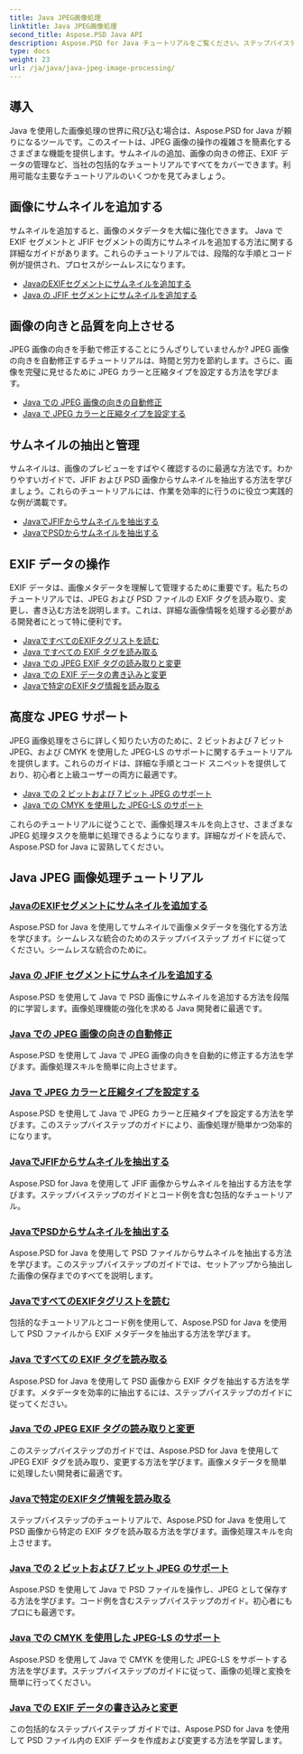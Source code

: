 ```yaml
---
title: Java JPEG画像処理
linktitle: Java JPEG画像処理
second_title: Aspose.PSD Java API
description: Aspose.PSD for Java チュートリアルをご覧ください。ステップバイステップのガイドとコード例を使用して、EXIF、JFIF、JPEG 処理などの処理方法を学びます。
type: docs
weight: 23
url: /ja/java/java-jpeg-image-processing/
---
```


## 導入

Java を使用した画像処理の世界に飛び込む場合は、Aspose.PSD for Java が頼りになるツールです。このスイートは、JPEG 画像の操作の複雑さを簡素化するさまざまな機能を提供します。サムネイルの追加、画像の向きの修正、EXIF データの管理など、当社の包括的なチュートリアルですべてをカバーできます。利用可能な主要なチュートリアルのいくつかを見てみましょう。

## 画像にサムネイルを追加する

サムネイルを追加すると、画像のメタデータを大幅に強化できます。 Java で EXIF セグメントと JFIF セグメントの両方にサムネイルを追加する方法に関する詳細なガイドがあります。これらのチュートリアルでは、段階的な手順とコード例が提供され、プロセスがシームレスになります。

- [JavaのEXIFセグメントにサムネイルを追加する](./add-thumbnail-to-exif-segment-java/)
- [Java の JFIF セグメントにサムネイルを追加する](./add-thumbnail-to-jfif-segment-java/)

## 画像の向きと品質を向上させる

JPEG 画像の向きを手動で修正することにうんざりしていませんか? JPEG 画像の向きを自動修正するチュートリアルは、時間と労力を節約します。さらに、画像を完璧に見せるために JPEG カラーと圧縮タイプを設定する方法を学びます。

- [Java での JPEG 画像の向きの自動修正](./auto-correct-jpeg-image-orientation-java/)
- [Java で JPEG カラーと圧縮タイプを設定する](./set-jpeg-color-compression-type-java/)

## サムネイルの抽出と管理

サムネイルは、画像のプレビューをすばやく確認するのに最適な方法です。わかりやすいガイドで、JFIF および PSD 画像からサムネイルを抽出する方法を学びましょう。これらのチュートリアルには、作業を効率的に行うのに役立つ実践的な例が満載です。

- [JavaでJFIFからサムネイルを抽出する](./extract-thumbnail-from-jfif-java/)
- [JavaでPSDからサムネイルを抽出する](./extract-thumbnail-from-psd-java/)

## EXIF データの操作

EXIF データは、画像メタデータを理解して管理するために重要です。私たちのチュートリアルでは、JPEG および PSD ファイルの EXIF タグを読み取り、変更し、書き込む方法を説明します。これは、詳細な画像情報を処理する必要がある開発者にとって特に便利です。

- [JavaですべてのEXIFタグリストを読む](./read-all-exif-tag-list-java/)
- [Java ですべての EXIF タグを読み取る](./read-all-exif-tags-java/)
- [Java での JPEG EXIF タグの読み取りと変更](./read-modify-jpeg-exif-tags-java/)
- [Java での EXIF データの書き込みと変更](./write-modify-exif-data-java/)
- [Javaで特定のEXIFタグ情報を読み取る](./read-specific-exif-tags-info-java/)

## 高度な JPEG サポート

JPEG 画像処理をさらに詳しく知りたい方のために、2 ビットおよび 7 ビット JPEG、および CMYK を使用した JPEG-LS のサポートに関するチュートリアルを提供します。これらのガイドは、詳細な手順とコード スニペットを提供しており、初心者と上級ユーザーの両方に最適です。

- [Java での 2 ビットおよび 7 ビット JPEG のサポート](./support-2-7-bits-jpeg-java/)
- [Java での CMYK を使用した JPEG-LS のサポート](./support-jpeg-ls-cmyk-java/)

これらのチュートリアルに従うことで、画像処理スキルを向上させ、さまざまな JPEG 処理タスクを簡単に処理できるようになります。詳細なガイドを読んで、Aspose.PSD for Java に習熟してください。
## Java JPEG 画像処理チュートリアル
### [JavaのEXIFセグメントにサムネイルを追加する](./add-thumbnail-to-exif-segment-java/)
Aspose.PSD for Java を使用してサムネイルで画像メタデータを強化する方法を学びます。シームレスな統合のためのステップバイステップ ガイドに従ってください。シームレスな統合のために。
### [Java の JFIF セグメントにサムネイルを追加する](./add-thumbnail-to-jfif-segment-java/)
Aspose.PSD を使用して Java で PSD 画像にサムネイルを追加する方法を段階的に学習します。画像処理機能の強化を求める Java 開発者に最適です。
### [Java での JPEG 画像の向きの自動修正](./auto-correct-jpeg-image-orientation-java/)
Aspose.PSD を使用して Java で JPEG 画像の向きを自動的に修正する方法を学びます。画像処理スキルを簡単に向上させます。
### [Java で JPEG カラーと圧縮タイプを設定する](./set-jpeg-color-compression-type-java/)
Aspose.PSD を使用して Java で JPEG カラーと圧縮タイプを設定する方法を学びます。このステップバイステップのガイドにより、画像処理が簡単かつ効率的になります。
### [JavaでJFIFからサムネイルを抽出する](./extract-thumbnail-from-jfif-java/)
Aspose.PSD for Java を使用して JFIF 画像からサムネイルを抽出する方法を学びます。ステップバイステップのガイドとコード例を含む包括的なチュートリアル。
### [JavaでPSDからサムネイルを抽出する](./extract-thumbnail-from-psd-java/)
Aspose.PSD for Java を使用して PSD ファイルからサムネイルを抽出する方法を学びます。このステップバイステップのガイドでは、セットアップから抽出した画像の保存までのすべてを説明します。
### [JavaですべてのEXIFタグリストを読む](./read-all-exif-tag-list-java/)
包括的なチュートリアルとコード例を使用して、Aspose.PSD for Java を使用して PSD ファイルから EXIF メタデータを抽出する方法を学びます。
### [Java ですべての EXIF タグを読み取る](./read-all-exif-tags-java/)
Aspose.PSD for Java を使用して PSD 画像から EXIF タグを抽出する方法を学びます。メタデータを効率的に抽出するには、ステップバイステップのガイドに従ってください。
### [Java での JPEG EXIF タグの読み取りと変更](./read-modify-jpeg-exif-tags-java/)
このステップバイステップのガイドでは、Aspose.PSD for Java を使用して JPEG EXIF タグを読み取り、変更する方法を学びます。画像メタデータを簡単に処理したい開発者に最適です。
### [Javaで特定のEXIFタグ情報を読み取る](./read-specific-exif-tags-info-java/)
ステップバイステップのチュートリアルで、Aspose.PSD for Java を使用して PSD 画像から特定の EXIF タグを読み取る方法を学びます。画像処理スキルを向上させます。
### [Java での 2 ビットおよび 7 ビット JPEG のサポート](./support-2-7-bits-jpeg-java/)
Aspose.PSD を使用して Java で PSD ファイルを操作し、JPEG として保存する方法を学びます。コード例を含むステップバイステップのガイド。初心者にもプロにも最適です。
### [Java での CMYK を使用した JPEG-LS のサポート](./support-jpeg-ls-cmyk-java/)
Aspose.PSD を使用して Java で CMYK を使用した JPEG-LS をサポートする方法を学びます。ステップバイステップのガイドに従って、画像の処理と変換を簡単に行ってください。
### [Java での EXIF データの書き込みと変更](./write-modify-exif-data-java/)
この包括的なステップバイステップ ガイドでは、Aspose.PSD for Java を使用して PSD ファイル内の EXIF データを作成および変更する方法を学習します。
